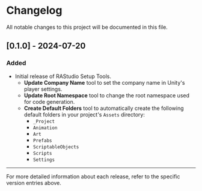 # Changelog

All notable changes to this project will be documented in this file.

## [0.1.0] - 2024-07-20

### Added

- Initial release of RAStudio Setup Tools.
  - **Update Company Name** tool to set the company name in Unity's player settings.
  - **Update Root Namespace** tool to change the root namespace used for code generation.
  - **Create Default Folders** tool to automatically create the following default folders in your project's `Assets` directory:
    - `_Project`
    - `Animation`
    - `Art`
    - `Prefabs`
    - `ScriptableObjects`
    - `Scripts`
    - `Settings`

---

For more detailed information about each release, refer to the specific version entries above.
